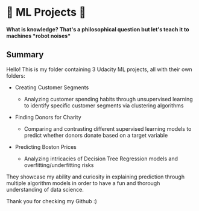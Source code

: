# 🤖 ML Projects 🤖
#### What is knowledge? That's a philosophical question but let's teach it to machines \*robot noises\*

## Summary

Hello! This is my folder containing 3 Udacity ML projects, all with their own folders:
- Creating Customer Segments
  - Analyzing customer spending habits through unsupervised learning to identify specific customer segments via clustering algorithms

- Finding Donors for Charity
  - Comparing and contrasting different supervised learning models to predict whether donors donate based on a target variable

- Predicting Boston Prices
  - Analyzing intricacies of Decision Tree Regression models and overfitting/underfitting risks


They showcase my ability and curiosity in explaining prediction through multiple algorithm models in order to have a fun and thorough understanding of data science.


Thank you for checking my Github :)
